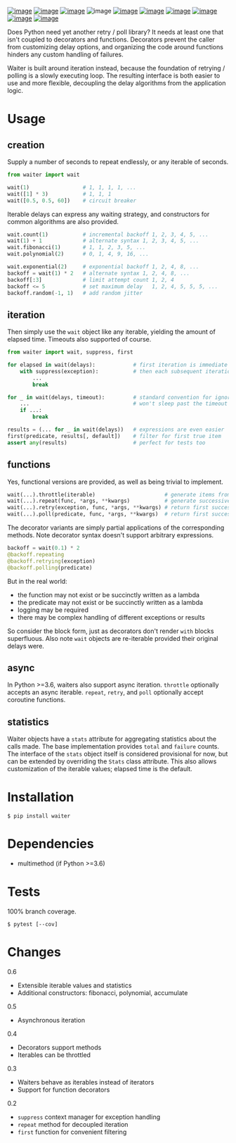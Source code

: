 [![image](https://img.shields.io/pypi/v/waiter.svg)](https://pypi.org/project/waiter/)
[![image](https://img.shields.io/pypi/pyversions/waiter.svg)](https://python3statement.org)
[![image](https://pepy.tech/badge/waiter)](https://pepy.tech/project/waiter)
![image](https://img.shields.io/pypi/status/waiter.svg)
[![image](https://img.shields.io/travis/coady/waiter.svg)](https://travis-ci.org/coady/waiter)
[![image](https://img.shields.io/codecov/c/github/coady/waiter.svg)](https://codecov.io/github/coady/waiter)
[![image](https://readthedocs.org/projects/waiter/badge)](https://waiter.readthedocs.io)
[![image](https://requires.io/github/coady/waiter/requirements.svg)](https://requires.io/github/coady/waiter/requirements/)
[![image](https://api.codeclimate.com/v1/badges/21c4db3602347a7e794a/maintainability)](https://codeclimate.com/github/coady/waiter/maintainability)
[![image](https://img.shields.io/badge/code%20style-black-000000.svg)](https://pypi.org/project/black/)

Does Python need yet another retry / poll library?
It needs at least one that isn't coupled to decorators and functions.
Decorators prevent the caller from customizing delay options,
and organizing the code around functions hinders any custom handling of failures.

Waiter is built around iteration instead,
because the foundation of retrying / polling is a slowly executing loop.
The resulting interface is both easier to use and more flexible,
decoupling the delay algorithms from the application logic.

# Usage
## creation
Supply a number of seconds to repeat endlessly, or any iterable of seconds.

```python
from waiter import wait

wait(1)                 # 1, 1, 1, 1, ...
wait([1] * 3)           # 1, 1, 1
wait([0.5, 0.5, 60])    # circuit breaker
```

Iterable delays can express any waiting strategy, and constructors for common algorithms are also provided.

```python
wait.count(1)           # incremental backoff 1, 2, 3, 4, 5, ...
wait(1) + 1             # alternate syntax 1, 2, 3, 4, 5, ...
wait.fibonacci(1)       # 1, 1, 2, 3, 5, ...
wait.polynomial(2)      # 0, 1, 4, 9, 16, ...

wait.exponential(2)     # exponential backoff 1, 2, 4, 8, ...
backoff = wait(1) * 2   # alternate syntax 1, 2, 4, 8, ...
backoff[:3]             # limit attempt count 1, 2, 4
backoff <= 5            # set maximum delay   1, 2, 4, 5, 5, 5, ...
backoff.random(-1, 1)   # add random jitter
```

## iteration
Then simply use the `wait` object like any iterable, yielding the amount of elapsed time.
Timeouts also supported of course.

```python
from waiter import wait, suppress, first

for elapsed in wait(delays):            # first iteration is immediate
    with suppress(exception):           # then each subsequent iteration sleeps as necessary
        ...
        break

for _ in wait(delays, timeout):         # standard convention for ignoring a loop variable
    ...                                 # won't sleep past the timeout
    if ...:
        break

results = (... for _ in wait(delays))   # expressions are even easier
first(predicate, results[, default])    # filter for first true item
assert any(results)                     # perfect for tests too
```

## functions
Yes, functional versions are provided, as well as being trivial to implement.

```python
wait(...).throttle(iterable)                      # generate items from iterable
wait(...).repeat(func, *args, **kwargs)           # generate successive results
wait(...).retry(exception, func, *args, **kwargs) # return first success or re-raise exception
wait(...).poll(predicate, func, *args, **kwargs)  # return first success or raise StopIteration
```

The decorator variants are simply partial applications of the corresponding methods.
Note decorator syntax doesn't support arbitrary expressions.

```python
backoff = wait(0.1) * 2
@backoff.repeating
@backoff.retrying(exception)
@backoff.polling(predicate)
```

But in the real world:
* the function may not exist or be succinctly written as a lambda
* the predicate may not exist or be succinctly written as a lambda
* logging may be required
* there may be complex handling of different exceptions or results

So consider the block form, just as decorators don't render `with` blocks superfluous.
Also note `wait` objects are re-iterable provided their original delays were.

## async
In Python >=3.6, waiters also support async iteration.
`throttle` optionally accepts an async iterable.
`repeat`, `retry`, and `poll` optionally accept coroutine functions.

## statistics
Waiter objects have a `stats` attribute for aggregating statistics about the calls made.
The base implementation provides `total` and `failure` counts.
The interface of the `stats` object itself is considered provisional for now,
but can be extended by overriding the `Stats` class attribute.
This also allows customization of the iterable values; elapsed time is the default.

# Installation

    $ pip install waiter

# Dependencies
* multimethod (if Python >=3.6)

# Tests
100% branch coverage.

    $ pytest [--cov]

# Changes
0.6
* Extensible iterable values and statistics
* Additional constructors: fibonacci, polynomial, accumulate

0.5
* Asynchronous iteration

0.4
* Decorators support methods
* Iterables can be throttled

0.3
* Waiters behave as iterables instead of iterators
* Support for function decorators

0.2
* `suppress` context manager for exception handling
* `repeat` method for decoupled iteration
* `first` function for convenient filtering
